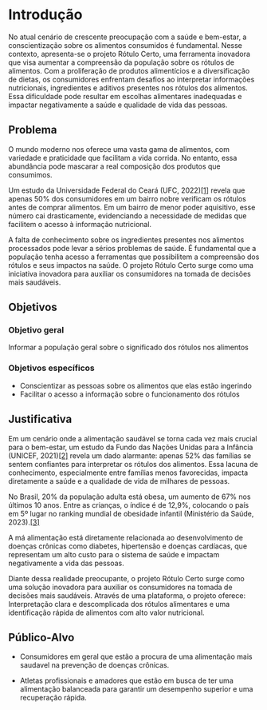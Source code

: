 # Introdução

No atual cenário de crescente preocupação com a saúde e bem-estar, a conscientização sobre os alimentos consumidos é fundamental. Nesse contexto, apresenta-se o projeto Rótulo Certo, uma ferramenta inovadora que visa aumentar a compreensão da população sobre os rótulos de alimentos. Com a proliferação de produtos alimentícios e a diversificação de dietas, os consumidores enfrentam desafios ao interpretar informações nutricionais, ingredientes e aditivos presentes nos rótulos dos alimentos. Essa dificuldade pode resultar em escolhas alimentares inadequadas e impactar negativamente a saúde e qualidade de vida das pessoas.

## Problema

O mundo moderno nos oferece uma vasta gama de alimentos, com variedade e praticidade que facilitam a vida corrida. No entanto, essa abundância pode mascarar a real composição dos produtos que consumimos.

Um estudo da Universidade Federal do Ceará (UFC, 2022)<a href="https://github.com/ICEI-PUC-Minas-PMV-SI/pmv-si-2024-1-pe1-t2-rotulocerto/blob/main/docs/references.md" target="_blank">[1]</a> revela que apenas 50% dos consumidores em um bairro nobre verificam os rótulos antes de comprar alimentos. Em um bairro de menor poder aquisitivo, esse número cai drasticamente, evidenciando a necessidade de medidas que facilitem o acesso à informação nutricional.

A falta de conhecimento sobre os ingredientes presentes nos alimentos processados pode levar a sérios problemas de saúde. É fundamental que a população tenha acesso a ferramentas que possibilitem a compreensão dos rótulos e seus impactos na saúde.
O projeto Rótulo Certo surge como uma iniciativa inovadora para auxiliar os consumidores na tomada de decisões mais saudáveis.

## Objetivos

### Objetivo geral

Informar a população geral sobre o significado dos rótulos nos alimentos

### Objetivos específicos

- Conscientizar as pessoas sobre os alimentos que elas estão ingerindo
- Facilitar o acesso a informação sobre o funcionamento dos rótulos

## Justificativa

Em um cenário onde a alimentação saudável se torna cada vez mais crucial para o bem-estar, um estudo da Fundo das Nações Unidas para a Infância (UNICEF, 2021)<a href="https://github.com/ICEI-PUC-Minas-PMV-SI/pmv-si-2024-1-pe1-t2-rotulocerto/blob/main/docs/references.md" target="_blank">[2]</a> revela um dado alarmante: apenas 52% das famílias se sentem confiantes para interpretar os rótulos dos alimentos. Essa lacuna de conhecimento, especialmente entre famílias menos favorecidas, impacta diretamente a saúde e a qualidade de vida de milhares de pessoas.

No Brasil, 20% da população adulta está obesa, um aumento de 67% nos últimos 10 anos. Entre as crianças, o índice é de 12,9%, colocando o país em 5º lugar no ranking mundial de obesidade infantil (Ministério da Saúde, 2023).<a href="https://github.com/ICEI-PUC-Minas-PMV-SI/pmv-si-2024-1-pe1-t2-rotulocerto/blob/main/docs/references.md" target="_blank">[3]</a>

A má alimentação está diretamente relacionada ao desenvolvimento de doenças crônicas como diabetes, hipertensão e doenças cardíacas, que representam um alto custo para o sistema de saúde e impactam negativamente a vida das pessoas.

Diante dessa realidade preocupante, o projeto Rótulo Certo surge como uma solução inovadora para auxiliar os consumidores na tomada de decisões mais saudáveis. Através de uma plataforma, o projeto oferece: Interpretação clara e descomplicada dos rótulos alimentares e uma identificação rápida de alimentos com alto valor nutricional.


## Público-Alvo

- Consumidores em geral que estão a procura de uma alimentação mais saudavel na prevenção de doenças crônicas.

- Atletas profissionais e amadores que estão em busca de ter uma alimentação balanceada para garantir um desempenho superior e uma recuperação rápida.
